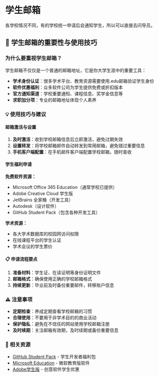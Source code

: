 # 学生邮箱

各学校情况不同，有的学校统一申请后会通知学生，所以可以直接去问导员。

## 📧 学生邮箱的重要性与使用技巧

### 为什么要重视学生邮箱？

学生邮箱不仅仅是一个普通的邮箱地址，它是你大学生涯中的重要工具：

- **学术身份认证**：很多学术平台、教育资源需要使用.edu邮箱验证学生身份
- **软件优惠福利**：众多软件公司为学生提供免费或折扣版本
- **官方通知渠道**：学校重要通知、课程信息、奖学金信息等
- **求职加分项**：专业的邮箱地址体现个人素养

### 💡 使用技巧与建议

#### 邮箱激活与设置
1. **及时激活**：收到学校邮箱信息后立即激活，避免过期失效
2. **设置转发**：将学校邮箱邮件自动转发到常用邮箱，避免错过重要信息
3. **手机客户端配置**：在手机邮件客户端配置学校邮箱，随时查收

#### 学生福利申请
**免费软件资源：**
- Microsoft Office 365 Education（通常学校已提供）
- Adobe Creative Cloud 学生版
- JetBrains 全家桶（开发工具）
- Autodesk（设计软件）
- GitHub Student Pack（包含各种开发工具）

**学术资源：**
- 各大学术数据库的校园网访问权限
- 在线课程平台的学生认证
- 学术会议的学生票价

#### 📋 申请流程要点
1. **准备材料**：学生证、在读证明等身份证明文件
2. **邮箱格式**：确保使用正确的学校邮箱格式
3. **持续更新**：毕业前及时备份重要邮件，转移账户信息

### ⚠️ 注意事项

- **定期检查**：养成定期查看学校邮箱的习惯
- **合理使用**：不要用于非学术目的的商业活动
- **保护隐私**：避免在不信任的网站使用学校邮箱注册
- **及时续期**：关注邮箱有效期，及时续期或备份重要信息

### 🔗 相关资源

- [GitHub Student Pack](https://education.github.com/pack) - 学生开发者福利包
- [Microsoft Education](https://education.microsoft.com/) - 微软教育版软件
- [Adobe学生版](https://www.adobe.com/creativecloud/buy/students.html) - 创意软件学生优惠
